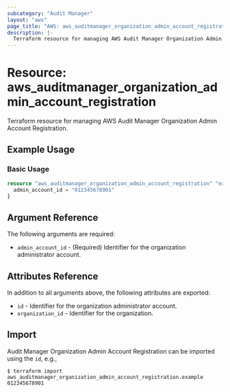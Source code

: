 ```yaml
---
subcategory: "Audit Manager"
layout: "aws"
page_title: "AWS: aws_auditmanager_organization_admin_account_registration"
description: |-
  Terraform resource for managing AWS Audit Manager Organization Admin Account Registration.
---
```


# Resource: aws_auditmanager_organization_admin_account_registration

Terraform resource for managing AWS Audit Manager Organization Admin Account Registration.

## Example Usage

### Basic Usage

```terraform
resource "aws_auditmanager_organization_admin_account_registration" "example" {
  admin_account_id = "012345678901"
}
```

## Argument Reference

The following arguments are required:

* `admin_account_id` - (Required) Identifier for the organization administrator account.

## Attributes Reference

In addition to all arguments above, the following attributes are exported:

* `id` - Identifier for the organization administrator account.
* `organization_id` - Identifier for the organization.

## Import

Audit Manager Organization Admin Account Registration can be imported using the `id`, e.g.,

```
$ terraform import aws_auditmanager_organization_admin_account_registration.example 012345678901 
```

